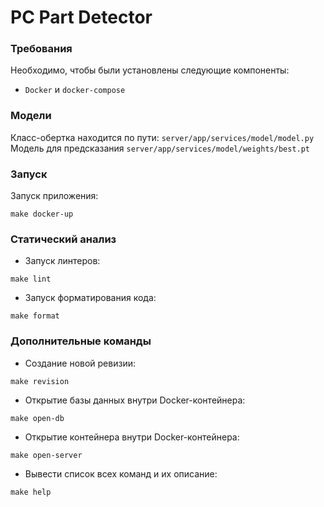 # PC Part Detector

### Требования

Необходимо, чтобы были установлены следующие компоненты:

- `Docker` и `docker-compose`

### Модели

Класс-обертка находится по пути: ```server/app/services/model/model.py```
Модель для предсказания ```server/app/services/model/weights/best.pt```

### Запуск

Запуск приложения:
```commandline
make docker-up
```

### Статический анализ

- Запуск линтеров:
```commandline
make lint
```

- Запуск форматирования кода:
```commandline
make format
```

### Дополнительные команды

- Создание новой ревизии:
```commandline
make revision
```

- Открытие базы данных внутри Docker-контейнера:
```commandline
make open-db
```

- Открытие контейнера внутри Docker-контейнера:
```commandline
make open-server
```

- Вывести список всех команд и их описание:
```commandline
make help
```
